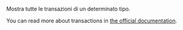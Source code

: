 Mostra tutte le transazioni di un determinato tipo.

You can read more about transactions in [the official documentation](https://docs.firefly-iii.org/concepts/transactions).